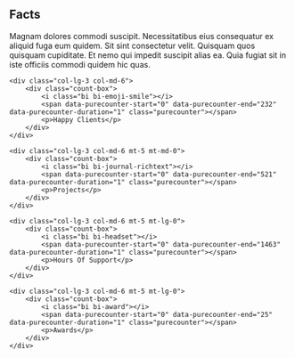 <div class="section-title">
    <h2>Facts</h2>
    <p>Magnam dolores commodi suscipit. Necessitatibus eius consequatur ex aliquid fuga eum quidem. Sit sint consectetur velit. Quisquam quos quisquam cupiditate. Et nemo qui impedit suscipit alias ea. Quia fugiat sit in iste officiis commodi quidem hic quas.</p>
</div>

<div class="row">

    <div class="col-lg-3 col-md-6">
        <div class="count-box">
            <i class="bi bi-emoji-smile"></i>
            <span data-purecounter-start="0" data-purecounter-end="232" data-purecounter-duration="1" class="purecounter"></span>
            <p>Happy Clients</p>
        </div>
    </div>

    <div class="col-lg-3 col-md-6 mt-5 mt-md-0">
        <div class="count-box">
            <i class="bi bi-journal-richtext"></i>
            <span data-purecounter-start="0" data-purecounter-end="521" data-purecounter-duration="1" class="purecounter"></span>
            <p>Projects</p>
        </div>
    </div>

    <div class="col-lg-3 col-md-6 mt-5 mt-lg-0">
        <div class="count-box">
            <i class="bi bi-headset"></i>
            <span data-purecounter-start="0" data-purecounter-end="1463" data-purecounter-duration="1" class="purecounter"></span>
            <p>Hours Of Support</p>
        </div>
    </div>

    <div class="col-lg-3 col-md-6 mt-5 mt-lg-0">
        <div class="count-box">
            <i class="bi bi-award"></i>
            <span data-purecounter-start="0" data-purecounter-end="25" data-purecounter-duration="1" class="purecounter"></span>
            <p>Awards</p>
        </div>
    </div>

</div>